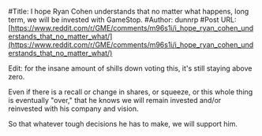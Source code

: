 #Title: I hope Ryan Cohen understands that no matter what happens, long term, we will be invested with GameStop.
#Author: dunnrp
#Post URL: [https://www.reddit.com/r/GME/comments/m96s1i/i_hope_ryan_cohen_understands_that_no_matter_what/](https://www.reddit.com/r/GME/comments/m96s1i/i_hope_ryan_cohen_understands_that_no_matter_what/)


Edit: for the insane amount of shills down voting this, it's still staying above zero. 

Even if there is a recall or change in shares, or squeeze, or this whole thing is eventually "over," that he knows we will remain invested and/or reinvested with his company and vision. 

So that whatever tough decisions he has to make, we will support him.
